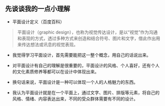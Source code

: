 ## 先谈谈我的一点小理解
- 平面设计定义（百度百科）

> 平面设计（graphic design），也称为视觉传达设计，是以“视觉”作为沟通和表现的方式，透过多种方式来创造和结合符号、图片和文字，借此作出用来传达想法或讯息的视觉表现。

- 我觉得学习平面设计，首先需要能把这一整个概念，用自己的话说出来。
- 对平面设计有自己的理解是很重要的，平面设计的风格、个人喜好，还有个人的文化素质修养等都可以在设计中体现出来。
- 换句话来说，平面设计是一种可以体现一个人的人格魅力的东西。

- 我认为平面设计就是在一个平面上，通过文字、图片、排版等元素，将自己的风格、情绪、内容表达出来，不同的受众群体需要有不同的设计。